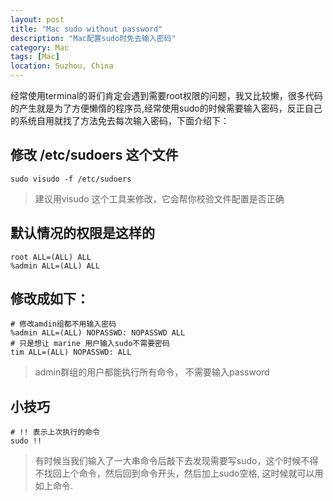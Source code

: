 ```yaml
---
layout: post
title: "Mac sudo without password"
description: "Mac配置sudo时免去输入密码"
category: Mac
tags: [Mac]
location: Suzhou, China
---
```


经常使用terminal的哥们肯定会遇到需要root权限的问题，我又比较懒，很多代码的产生就是为了方便懒惰的程序员,经常使用sudo的时候需要输入密码，反正自己的系统自用就找了方法免去每次输入密码，下面介绍下：

## 修改 /etc/sudoers 这个文件

    sudo visudo -f /etc/sudoers

> 建议用visudo 这个工具来修改，它会帮你校验文件配置是否正确

## 默认情况的权限是这样的

    root ALL=(ALL) ALL
    %admin ALL=(ALL) ALL

## 修改成如下：

    # 修改amdin组都不用输入密码
    %admin ALL=(ALL) NOPASSWD: NOPASSWD ALL
    # 只是想让 marine 用户输入sudo不需要密码
    tim ALL=(ALL) NOPASSWD: ALL

> admin群组的用户都能执行所有命令， 不需要输入password

## 小技巧

    # !! 表示上次执行的命令
    sudo !!

> 有时候当我们输入了一大串命令后敲下去发现需要写sudo，这个时候不得不找回上个命令，然后回到命令开头，然后加上sudo空格, 这时候就可以用如上命令.



